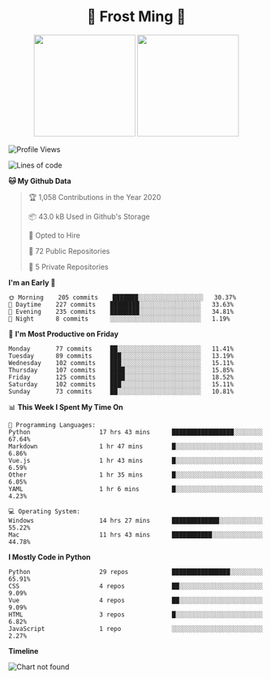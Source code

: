 <h1 align="center">🦄 Frost Ming 🐍</h1>

<p align="center">
  <img height="200" src="https://github-readme-stats.vercel.app/api?username=frostming&show_icons=true&theme=dracula&include_all_commits=true" />
  <img height="200" src="https://github-readme-stats.vercel.app/api/top-langs/?username=frostming&theme=dracula&show_icons=true" />
</p>

<!--START_SECTION:waka-->
![Profile Views](http://img.shields.io/badge/Profile%20Views-6-blue)

![Lines of code](https://img.shields.io/badge/From%20Hello%20World%20I%27ve%20Written-11.9%20million%20lines%20of%20code-blue)

**🐱 My Github Data** 

> 🏆 1,058 Contributions in the Year 2020
 > 
> 📦 43.0 kB Used in Github's Storage 
 > 
> 💼 Opted to Hire
 > 
> 📜 72 Public Repositories
 > 
> 🔑 5 Private Repositories 

**I'm an Early 🐤** 

```text
🌞 Morning    205 commits    ███████░░░░░░░░░░░░░░░░░░   30.37% 
🌆 Daytime    227 commits    ████████░░░░░░░░░░░░░░░░░   33.63% 
🌃 Evening    235 commits    ████████░░░░░░░░░░░░░░░░░   34.81% 
🌙 Night      8 commits      ░░░░░░░░░░░░░░░░░░░░░░░░░   1.19%

```
📅 **I'm Most Productive on Friday** 

```text
Monday       77 commits     ██░░░░░░░░░░░░░░░░░░░░░░░   11.41% 
Tuesday      89 commits     ███░░░░░░░░░░░░░░░░░░░░░░   13.19% 
Wednesday    102 commits    ███░░░░░░░░░░░░░░░░░░░░░░   15.11% 
Thursday     107 commits    ████░░░░░░░░░░░░░░░░░░░░░   15.85% 
Friday       125 commits    ████░░░░░░░░░░░░░░░░░░░░░   18.52% 
Saturday     102 commits    ███░░░░░░░░░░░░░░░░░░░░░░   15.11% 
Sunday       73 commits     ██░░░░░░░░░░░░░░░░░░░░░░░   10.81%

```


📊 **This Week I Spent My Time On** 

```text
💬 Programming Languages: 
Python                   17 hrs 43 mins      █████████████████░░░░░░░░   67.64% 
Markdown                 1 hr 47 mins        █░░░░░░░░░░░░░░░░░░░░░░░░   6.86% 
Vue.js                   1 hr 43 mins        █░░░░░░░░░░░░░░░░░░░░░░░░   6.59% 
Other                    1 hr 35 mins        █░░░░░░░░░░░░░░░░░░░░░░░░   6.05% 
YAML                     1 hr 6 mins         █░░░░░░░░░░░░░░░░░░░░░░░░   4.23%

💻 Operating System: 
Windows                  14 hrs 27 mins      █████████████░░░░░░░░░░░░   55.22% 
Mac                      11 hrs 43 mins      ███████████░░░░░░░░░░░░░░   44.78%

```

**I Mostly Code in Python** 

```text
Python                   29 repos            ████████████████░░░░░░░░░   65.91% 
CSS                      4 repos             ██░░░░░░░░░░░░░░░░░░░░░░░   9.09% 
Vue                      4 repos             ██░░░░░░░░░░░░░░░░░░░░░░░   9.09% 
HTML                     3 repos             █░░░░░░░░░░░░░░░░░░░░░░░░   6.82% 
JavaScript               1 repo              ░░░░░░░░░░░░░░░░░░░░░░░░░   2.27%

```


**Timeline**

![Chart not found](https://github.com/frostming/frostming/blob/master/charts/bar_graph.png) 


<!--END_SECTION:waka-->

